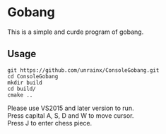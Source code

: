 # Gobang
This is a simple and curde program of gobang.
## Usage
```shell
git https://github.com/unrainx/ConsoleGobang.git
cd ConsoleGobang
mkdir build
cd build/
cmake ..
```


Please use VS2015 and later version to run.
<br />
Press capital A, S, D and W to move cursor.
<br />
Press J to enter chess piece.
